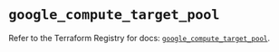# `google_compute_target_pool`

Refer to the Terraform Registry for docs: [`google_compute_target_pool`](https://registry.terraform.io/providers/hashicorp/google/4.85.0/docs/resources/compute_target_pool).
